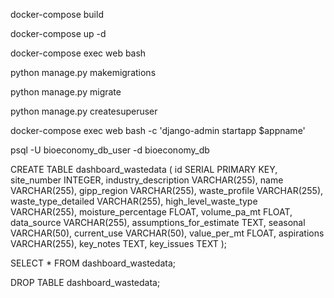 docker-compose build

docker-compose up -d

docker-compose exec web bash

python manage.py makemigrations

python manage.py migrate

python manage.py createsuperuser

docker-compose exec web bash -c 'django-admin startapp $appname'

psql -U bioeconomy_db_user -d bioeconomy_db


CREATE TABLE dashboard_wastedata (
    id SERIAL PRIMARY KEY,
    site_number INTEGER,
    industry_description VARCHAR(255),
    name VARCHAR(255),
    gipp_region VARCHAR(255),
    waste_profile VARCHAR(255),
    waste_type_detailed VARCHAR(255),
    high_level_waste_type VARCHAR(255),
    moisture_percentage FLOAT,
    volume_pa_mt FLOAT,
    data_source VARCHAR(255),
    assumptions_for_estimate TEXT,
    seasonal VARCHAR(50),
    current_use VARCHAR(50),
    value_per_mt FLOAT,
    aspirations VARCHAR(255),
    key_notes TEXT,
    key_issues TEXT
);

SELECT * FROM dashboard_wastedata;

DROP TABLE dashboard_wastedata;



